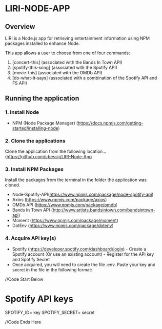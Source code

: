 # LIRI-NODE-APP


## Overview
LIRI is a Node.js app for retrieving entertainment information using NPM packages installed to enhance Node.

This app allows a user to choose from one of four commands:

1. [concert-this] (associated with the Bands In Town API)<br>
2. [spotify-this-song] (associated with the Spotify API)<br>
3. [movie-this] (associated with the OMDb API)<br>
4. [do-what-it-says] (associated with a combination of the Spotify API and FS API)



## Running the application
### 1. Install Node

- NPM (Node Package Manager) (https://docs.npmjs.com/getting-started/installing-node)


### 2. Clone the applications

  Clone the application from the following location... (https://github.com/cbessjr/LIRI-Node-App

### 3. Install NPM Packages

  Install the packages from the terminal in the folder the application was cloned.

- Node-Spotify-API(https://www.npmjs.com/package/node-spotify-api)
- Axios (https://www.npmjs.com/package/axios)
- OMDb API (https://www.npmjs.com/package/omdb)
- Bands In Town API (http://www.artists.bandsintown.com/bandsintown-api)
- Moment (https://www.npmjs.com/package/moment)
- DotEnv (https://www.npmjs.com/package/dotenv)


### 4. Acquire API key(s)

 - Spotify (https://developer.spotify.com/dashboard/login)
        - Create a Spotify account (Or use an existing account)
        - Register for the API key and Spotify Secret
 - Once acquired, you will need to create the file .env. Paste your key and secret in the file in the following format:
 
//Code Start Below
 # Spotify API keys

SPOTIFY_ID= key
SPOTIFY_SECRET= secret

//Code Ends Here
